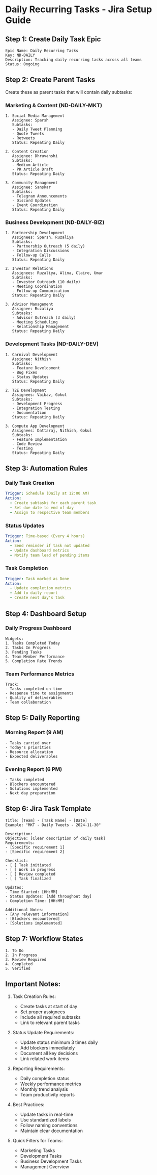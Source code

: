 # Daily Recurring Tasks - Jira Setup Guide

## Step 1: Create Daily Task Epic

```
Epic Name: Daily Recurring Tasks
Key: ND-DAILY
Description: Tracking daily recurring tasks across all teams
Status: Ongoing
```

## Step 2: Create Parent Tasks

Create these as parent tasks that will contain daily subtasks:

### Marketing & Content (ND-DAILY-MKT)
```
1. Social Media Management
   Assignee: Sparsh
   Subtasks:
   - Daily Tweet Planning
   - Quote Tweets
   - Retweets
   Status: Repeating Daily

2. Content Creation
   Assignee: Dhruvanshi
   Subtasks:
   - Medium Article
   - PR Article Draft
   Status: Repeating Daily

3. Community Management
   Assignee: Sanskar
   Subtasks:
   - Telegram Announcements
   - Discord Updates
   - Event Coordination
   Status: Repeating Daily
```

### Business Development (ND-DAILY-BIZ)
```
1. Partnership Development
   Assignees: Sparsh, Ruzaliya
   Subtasks:
   - Partnership Outreach (5 daily)
   - Integration Discussions
   - Follow-up Calls
   Status: Repeating Daily

2. Investor Relations
   Assignees: Ruzaliya, Alina, Claire, Umar
   Subtasks:
   - Investor Outreach (10 daily)
   - Meeting Coordination
   - Follow-up Communication
   Status: Repeating Daily

3. Advisor Management
   Assignee: Ruzaliya
   Subtasks:
   - Advisor Outreach (3 daily)
   - Meeting Scheduling
   - Relationship Management
   Status: Repeating Daily
```

### Development Tasks (ND-DAILY-DEV)
```
1. Carnival Development
   Assignee: Nithish
   Subtasks:
   - Feature Development
   - Bug Fixes
   - Status Updates
   Status: Repeating Daily

2. T2E Development
   Assignees: Vaibav, Gokul
   Subtasks:
   - Development Progress
   - Integration Testing
   - Documentation
   Status: Repeating Daily

3. Compute App Development
   Assignees: Dattaraj, Nithish, Gokul
   Subtasks:
   - Feature Implementation
   - Code Review
   - Testing
   Status: Repeating Daily
```

## Step 3: Automation Rules

### Daily Task Creation
```yaml
Trigger: Schedule (Daily at 12:00 AM)
Action: 
  - Create subtasks for each parent task
  - Set due date to end of day
  - Assign to respective team members
```

### Status Updates
```yaml
Trigger: Time-based (Every 4 hours)
Action:
  - Send reminder if task not updated
  - Update dashboard metrics
  - Notify team lead of pending items
```

### Task Completion
```yaml
Trigger: Task marked as Done
Action:
  - Update completion metrics
  - Add to daily report
  - Create next day's task
```

## Step 4: Dashboard Setup

### Daily Progress Dashboard
```
Widgets:
1. Tasks Completed Today
2. Tasks In Progress
3. Pending Tasks
4. Team Member Performance
5. Completion Rate Trends
```

### Team Performance Metrics
```
Track:
- Tasks completed on time
- Response time to assignments
- Quality of deliverables
- Team collaboration
```

## Step 5: Daily Reporting

### Morning Report (9 AM)
```
- Tasks carried over
- Today's priorities
- Resource allocation
- Expected deliverables
```

### Evening Report (6 PM)
```
- Tasks completed
- Blockers encountered
- Solutions implemented
- Next day preparation
```

## Step 6: Jira Task Template

```
Title: [Team] - [Task Name] - [Date]
Example: "MKT - Daily Tweets - 2024-11-30"

Description:
Objective: [Clear description of daily task]
Requirements:
- [Specific requirement 1]
- [Specific requirement 2]

Checklist:
- [ ] Task initiated
- [ ] Work in progress
- [ ] Review completed
- [ ] Task finalized

Updates:
- Time Started: [HH:MM]
- Status Updates: [Add throughout day]
- Completion Time: [HH:MM]

Additional Notes:
- [Any relevant information]
- [Blockers encountered]
- [Solutions implemented]
```

## Step 7: Workflow States

```
1. To Do
2. In Progress
3. Review Required
4. Completed
5. Verified
```

## Important Notes:

1. Task Creation Rules:
   - Create tasks at start of day
   - Set proper assignees
   - Include all required subtasks
   - Link to relevant parent tasks

2. Status Update Requirements:
   - Update status minimum 3 times daily
   - Add blockers immediately
   - Document all key decisions
   - Link related work items

3. Reporting Requirements:
   - Daily completion status
   - Weekly performance metrics
   - Monthly trend analysis
   - Team productivity reports

4. Best Practices:
   - Update tasks in real-time
   - Use standardized labels
   - Follow naming conventions
   - Maintain clear documentation

5. Quick Filters for Teams:
   - Marketing Tasks
   - Development Tasks
   - Business Development Tasks
   - Management Overview
